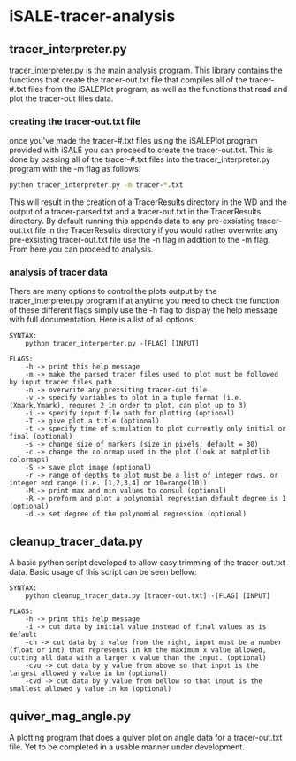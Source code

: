 # iSALE-tracer-analysis

## tracer_interpreter.py

tracer_interpreter.py is the main analysis program. This library contains the functions that create the tracer-out.txt file that compiles all of the tracer-#.txt files from the iSALEPlot program, as well as the functions that read and plot the tracer-out files data. 

### creating the tracer-out.txt file

once you've made the tracer-#.txt files using the iSALEPlot program provided with iSALE you can proceed to create the tracer-out.txt. This is done by passing all of the tracer-#.txt files into the tracer_interpreter.py program with the -m flag as follows:

```bash
python tracer_interpreter.py -m tracer-*.txt
```

This will result in the creation of a TracerResults directory in the WD and the output of a tracer-parsed.txt and a tracer-out.txt in the TracerResults directory. By default running this appends data to any pre-exsisting tracer-out.txt file in the TracerResults directory if you would rather overwrite any pre-exsisting tracer-out.txt file use the -n flag in addition to the -m flag. From here you can proceed to analysis.

### analysis of tracer data

There are many options to control the plots output by the tracer_interpreter.py program if at anytime you need to check the function of these different flags simply use the -h flag to display the help message with full documentation. Here is a list of all options:

    SYNTAX:
        python tracer_interperter.py -[FLAG] [INPUT]

    FLAGS:
        -h -> print this help message
        -m -> make the parsed tracer files used to plot must be followed by input tracer files path
        -n -> overwrite any prexsiting tracer-out file
        -v -> specify variables to plot in a tuple format (i.e. (Xmark,Ymark), requres 2 in order to plot, can plot up to 3)
        -i -> specify input file path for plotting (optional)
        -T -> give plot a title (optional)
        -t -> specify time of simulation to plot currently only initial or final (optional)
        -s -> change size of markers (size in pixels, default = 30)
        -c -> change the colormap used in the plot (look at matplotlib colormaps)
        -S -> save plot image (optional)
        -r -> range of depths to plot must be a list of integer rows, or integer end range (i.e. [1,2,3,4] or 10=range(10))
        -M -> print max and min values to consul (optional)
        -R -> preform and plot a polynomial regression default degree is 1 (optional)
        -d -> set degree of the polynomial regression (optional)

## cleanup_tracer_data.py

A basic python script developed to allow easy trimming of the tracer-out.txt data. Basic usage of this script can be seen bellow:

    SYNTAX:
        python cleanup_tracer_data.py [tracer-out.txt] -[FLAG] [INPUT]

    FLAGS:
        -h -> print this help message
        -i -> cut data by initial value instead of final values as is default
        -ch -> cut data by x value from the right, input must be a number (float or int) that represents in km the maximum x value allowed, cutting all data with a larger x value than the input. (optional)
        -cvu -> cut data by y value from above so that input is the largest allowed y value in km (optional)
        -cvd -> cut data by y value from bellow so that input is the smallest allowed y value in km (optional)

## quiver_mag_angle.py

A plotting program that does a quiver plot on angle data for a tracer-out.txt file. Yet to be completed in a usable manner under development.
